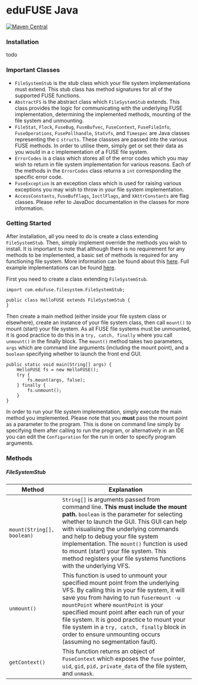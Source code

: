 # eduFUSE Java
[![Maven Central](https://maven-badges.herokuapp.com/maven-central/com/edufuse/badge.svg)](https://maven-badges.herokuapp.com/maven-central/com/edufuse)

### Installation
todo

### Important Classes
- `FileSystemStub` is the stub class which your file system implementations must extend. This stub class has method signatures for all of the supported FUSE functions. 
- `AbstractFS` is the abstract class which `FileSystemStub` extends. This class provides the logic for communicating with the underlying FUSE implementation, determining the implemented methods, mounting of the file system and unmounting. 
- `FileStat`, `Flock`, `FuseBug`, `FuseBufvec`, `FuseContext`, `FuseFileInfo`, `FuseOperations`, `FusePollhandle`, `Statvfs`, and `Timespec` are Java classes representing the c `structs`. These classses are passed into the various FUSE methods. In order to utilise them, simply get or set their data as you would in a c implementation of a FUSE file system.
- `ErrorCodes` is a class which stores all of the error codes which you may wish to return in file system implementation for various reasons. Each of the methods in the `ErrorCodes` class returns a `int` corresponding the specific error code.
- `FuseException` is an exception class which is used for raising various exceptions you may wish to throw in your file system implementation.
- `AccessConstants`, `FuseBufFlags`, `IoctlFlags`, and `XAttrConstants` are flag classes. Please refer to JavaDoc documentation in the classes for more information.

### Getting Started
After installation, all you need to do is create a class extending `FileSystemStub`. Then, simply implement override the methods you wish to install. It is important to note that although there is no requirement for any methods to be implemented, a basic set of methods is required for any functioning file system. More information can be found about this [here](https://github.com/libfuse/libfuse). Full example implementations can be found [here](https://github.com/lukethompsxn/edufuse/tree/master/java/examples/).

First you need to create a class extending `FileSystemStub`.

```
import com.edufuse.filesystem.FileSystemStub;

public class HelloFUSE extends FileSystemStub { 
}
```

Then create a main method (either inside your file system class or elsewhere), create an instance of your file system class, then call `mount()` to mount (start) your file system. As all FUSE file systems must be unmounted, it is good practice to do this in a `try, catch, finally` where you call `unmount()` in the finally block. The `mount()` method takes two parameters, `args` which are command line arguments (including the mount point), and a `boolean` specifying whether to launch the front end GUI.

```
public static void main(String[] args) {
	HelloFUSE fs = new HelloFUSE();
 	try {
   		fs.mount(args, false);
	} finally {
   		fs.unmount();
   	}
}
```
In order to run your file system implementation, simply execute the main method you implemented. Please note that you **must** pass the mount point as a parameter to the program. This is done on command line simply by specifying them after calling to run the program, or alternatively in an IDE you can edit the `Configuration` for the run in order to specify program arguments.   

### Methods
##### FileSystemStub 
 **Method** | **Explanation**
 --- | ---
`mount(String[], boolean)` | `String[]` is arguments passed from command line. **This must include the mount path.** `boolean` is the parameter for selecting whether to launch the GUI. This GUI can help with visualising the underlying commands and help to debug your file system implementation. The `mount()` function is used to mount (start) your file system. This method registers your file systems functions with the underlying VFS. 
| `unmount()` | This function is used to unmount your specified mount point from the underlying VFS. By calling this in your file system, it will save you from having to run `fusermount -u mountPoint` where `mountPoint` is your specified mount point after each run of your file system. It is good practice to mount your file system in a `try, catch, finally` block in order to ensure unmounting occurs (assuming no segmentation fault).
| `getContext()` | This function returns an object of `FuseContext` which exposes the `fuse` pointer, `uid`, `gid`, `pid,` `private_data` of the file system, and `unmask`. 










